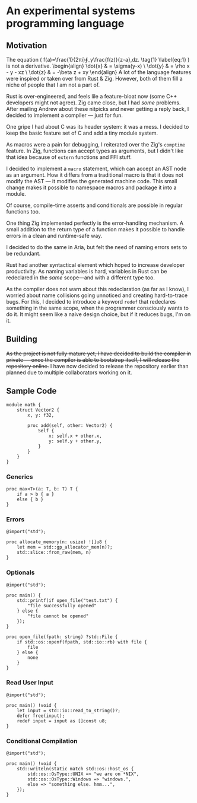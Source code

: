 # An experimental systems programming language

## Motivation

The equation \(
f(a)=\frac{1}{2πi}∮_γ\frac{f(z)}{z-a}\,dz.
\tag{1}
\label{eq:1}
\) is not a derivative.
\begin{align}
    \dot{x} &amp; = \sigma(y-x) \\
    \dot{y} &amp; = \rho x - y - xz \\
    \dot{z} &amp; = -\beta z + xy
    \end{align}
A lot of the language features were inspired or taken over from Rust & Zig.
However, both of them fill a niche of people that I am not a part of.

Rust is over-engineered, and feels lile a feature-bloat now (some C++
developers might not agree). Zig came close, but I had _some_ problems. After
mailing Andrew about these nitpicks and never getting a reply back, I decided
to implement a compiler — just for fun.

One gripe I had about C was its header system: it was a mess. I decided to keep
the basic feature set of C and add a tiny module system. 

As macros were a pain for debugging, I reiterated over the Zig's `comptime`
feature. In Zig, functions can accept types as arguments, but I didn't like
that idea because of `extern` functions and FFI stuff.

I decided to implement a `macro` statement, which can accept an AST node as an
argument. How it differs from a traditional macro is that it does not modify
the AST — it modifies the generated machine code. This small change makes it
possible to namespace macros and package it into a module.

Of course, compile-time asserts and conditionals are possible in regular
functions too. 

One thing Zig implemented perfectly is the error-handling mechanism. A small
addition to the return type of a function makes it possible to handle errors in
a clean and runtime-safe way. 

I decided to do the same in Aria, but felt the need of naming errors sets to be
redundant.

Rust had another syntactical element which hoped to increase developer
productivity. As naming variables is hard, variables in Rust can be redeclared
in the _same_ scope—and with a different type too. 

As the compiler does not warn about this redeclaration (as far as I know), I
worried about name collisions going unnoticed and creating hard-to-trace bugs.
For this, I decided to introduce a keyword `redef` that redeclares something in
the same scope, when the programmer consciously wants to do it. It might seem
like a naive design choice, but if it reduces bugs, I'm on it.

## Building

~~As the project is not fully mature yet, I have decided to build the compiler
in private — once the compiler is able to bootstrap itself, I will release the
repository online.~~ I have now decided to release the repository earlier than
planned due to multiple collaborators working on it.

## Sample Code 

~~~
module math {
	struct Vector2 {
		x, y: f32,

		proc add(self, other: Vector2) {
			Self {
				x: self.x + other.x,
				y: self.y + other.y,
			}
		}
	}
}
~~~

### Generics

~~~
proc max<T>(a: T, b: T) T {
	if a > b { a }
	else { b }
}
~~~

### Errors

~~~
@import("std");

proc allocate_memory(n: usize) ![]u8 {
	let mem = std::gp_allocator_mem(n)?;
	std::slice::from_raw(mem, n)
}
~~~

### Optionals

~~~
@import("std");

proc main() {
	std::printf(if open_file("test.txt") {
		"file successfully opened"
	} else {
		"file cannot be opened"
	});
}

proc open_file(fpath: string) ?std::File {
	if std::os::openf(fpath, std::io::rb) with file {
		file
	} else {
		none
	}
}
~~~

### Read User Input

~~~
@import("std");

proc main() !void {
	let input = std::io::read_to_string()?;
	defer free(input);
	redef input = input as []const u8;
}
~~~

### Conditional Compilation

~~~
@import("std");

proc main() !void {
	std::writeln(static match std::os::host_os {
		std::os::OsType::UNIX => "we are on *NIX",
		std::os::OsType::Windows => "windows.",
		else => "something else. hmm...",
	});
}
~~~

